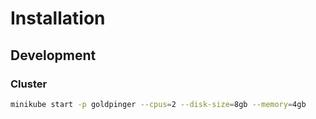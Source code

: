 # Installation

## Development

### Cluster

```bash
minikube start -p goldpinger --cpus=2 --disk-size=8gb --memory=4gb
```
